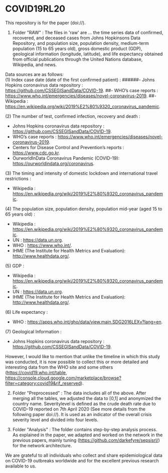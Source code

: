 # COVID19RL20

This repository is for the paper (doi://).

1. Folder "RAW" : 
The files in 'raw' are  ...
the time series data of confirmed, recovered, and deceased cases from Johns Hopkinsons Data Repository, and
population size, population density, medium-term population (15 to 65 years old), gross domestic product (GDP), geological information (longitude, latitude), and life expectancy obtained from official publications through the United Nations database, Wikipedia, and news.

Data sources are as follows:   
(1) Index case date (date of the first confirmed patient) : 
######- Johns Hopkins coronavirus data repository : https://github.com/CSSEGISandData/COVID-19.
##- WHO’s case reports : https://www.who.int/emergencies/diseases/novel-coronavirus-2019.
##- Wikipedia : https://en.wikipedia.org/wiki/2019%E2%80%9320_coronavirus_pandemic.

(2) The number of test, confirmed infection, recovery and death : 
- Johns Hopkins coronavirus data repository : https://github.com/CSSEGISandData/COVID-19.
- WHO’s case reports : https://www.who.int/emergencies/diseases/novel-coronavirus-2019.
- Centers for Disease Control and Prevention’s reports : https://www.cdc.go.kr.
- OurworldInData Coronavirus Pandemic (COVID-19): https://ourworldindata.org/coronavirus.

(3) The timing and intensity of domestic lockdown and international travel restrictions : 
- Wikipedia : https://en.wikipedia.org/wiki/2019%E2%80%9320_coronavirus_pandemic.

(4) The population size, population density, population mid-year (aged 15 to 65 years old) : 
- Wikipedia : https://en.wikipedia.org/wiki/2019%E2%80%9320_coronavirus_pandemic.
- UN : https://data.un.org.
- WHO : https://www.who.int/.
- IHME (The Institute for Health Metrics and Evaluation): http://www.healthdata.org/.

(5) GDP : 
- Wikipedia : https://en.wikipedia.org/wiki/2019%E2%80%9320_coronavirus_pandemic.
- UN : https://data.un.org.
- IHME (The Institute for Health Metrics and Evaluation): http://www.healthdata.org/.

(6) Life expectancy :
- WHO : https://apps.who.int/gho/data/view.main.SDG2016LEXv?lang=en.

(7) Geological Information :
- Johns Hopkins coronavirus data repository : https://github.com/CSSEGISandData/COVID-19.
  
However, I would like to mention that unlike the timeline in which this study was conducted, it is now possible to collect this or more detailed and interesting data from the WHO site and some others (https://covid19.who.int/table, https://console.cloud.google.com/marketplace/browse?filter=category:covid19&rif_reserved).

2. Folder "Preprocessed" : 
The data includes all of the above. After merging all the tables, we adjusted the data to [0,1] and anonymized the country name.
Severitylevel is defined as the crude death rate due to COVID-19 reported on 7th April 2020 (See more details from the following paper doi://).
It is used as an indicator of the overall crisis severity level and divided into four levels.

3. Folder "Analysis" : 
The folder contains step-by-step analysis process.
As explained in the paper, we adapted and worked on the network in the previous papers, mainly tuning (https://github.com/darkefyre/sepsisrl/) for the network architecture.

We are grateful to all individuals who collect and share epidemiological data on COVID-19 outbreaks worldwide and for the excellent previous research available to us.
